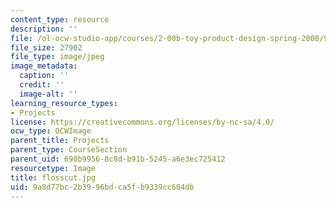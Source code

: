 ```yaml
---
content_type: resource
description: ''
file: /ol-ocw-studio-app/courses/2-00b-toy-product-design-spring-2008/9a8d77bc2b3996bdca5fb9339cc604db_flosscut.jpg
file_size: 27902
file_type: image/jpeg
image_metadata:
  caption: ''
  credit: ''
  image-alt: ''
learning_resource_types:
- Projects
license: https://creativecommons.org/licenses/by-nc-sa/4.0/
ocw_type: OCWImage
parent_title: Projects
parent_type: CourseSection
parent_uid: 690b9956-8c8d-b91b-5245-a6e3ec725412
resourcetype: Image
title: flosscut.jpg
uid: 9a8d77bc-2b39-96bd-ca5f-b9339cc604db
---
```


